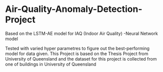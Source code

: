 # Air-Quality-Anomaly-Detection-Project
Based on the LSTM-AE model for IAQ (Indoor Air Quality) -Neural Network model

Tested with varied hyper parametres to figure out the best-performing model for data given.
This Project is based on the Thesis Project from University of Queensland and the dataset for this project is collected from one of buildings in University of Queensland
